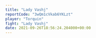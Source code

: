 ```yaml
---
title: "Lady Vashj"
reportCode: "3wQm1cVkab6YKLzt"
player: "Torquin"
fight: "Lady Vashj"
date: 2021-09-26T18:56:24.204000+00:00
---
```

